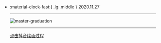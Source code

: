 #  

<div class="grid cards" markdown>

-   :material-clock-fast:{ .lg .middle } 2020.11.27

    ---

    <a><img alt="master-graduation" loading="lazy" src="../img/20201127.jpg" /></a>

    ---

    <a class="md-tag" href="https://www.douyin.com/user/MS4wLjABAAAA3shEtLqFq7-HiGjmUL-4t_qiv4qn_aGLh2VGj0Cj7tFDu7Bt5x-hbZ_VCyhDfA4Z?from_tab_name=main&modal_id=6899801705542667533">点击抖音绘画过程</a>

</div>
